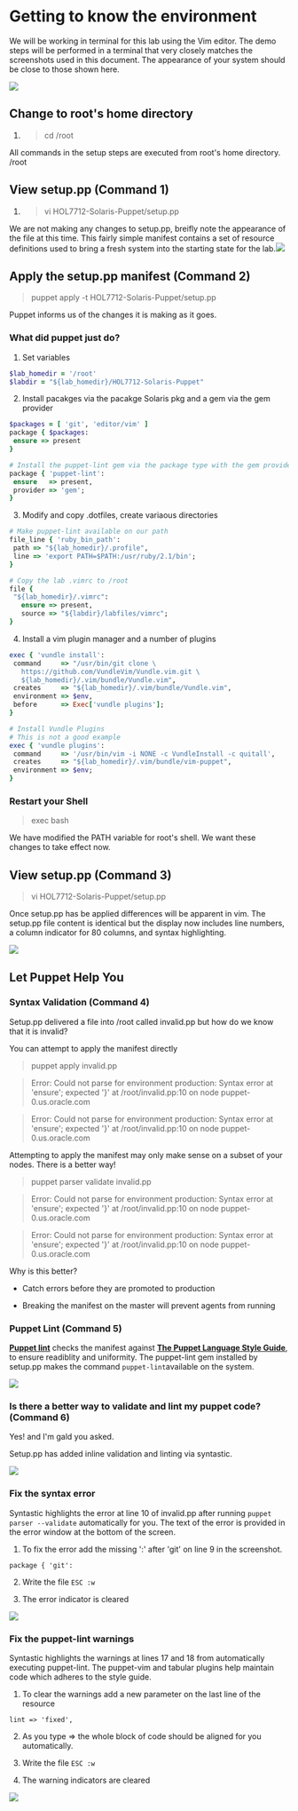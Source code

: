 # Getting to know the environment

We will be working in terminal for this lab using the Vim editor. The demo steps will be performed in a terminal that very closely matches the screenshots used in this document. The appearance of your system should be close to those shown here.

![](/gitbook/images/SETUP-001-setup-steps.png)

## Change to root's home directory

1. > cd \/root

  All commands in the setup steps are executed from root's home directory. \/root

## View setup.pp \(Command 1\)

1. > vi HOL7712-Solaris-Puppet\/setup.pp

  We are not making any changes to setup.pp, breifly note the appearance of the file at this time. This fairly simple manifest contains a set of resource definitions used to bring a fresh system into the starting state for the lab.![](/gitbook/images/SETUP-002-setup-before.png)

## Apply the setup.pp manifest \(Command 2\)

> puppet apply -t HOL7712-Solaris-Puppet\/setup.pp

Puppet informs us of the changes it is making as it goes.

### What did puppet just do?

1. Set variables

  ```ruby
  $lab_homedir = '/root'
  $labdir = "${lab_homedir}/HOL7712-Solaris-Puppet"
  ```

2. Install pacakges via the pacakge Solaris pkg and a gem via the gem provider

  ```ruby
  $packages = [ 'git', 'editor/vim' ]
  package { $packages:
   ensure => present
  }

  # Install the puppet-lint gem via the package type with the gem provider
  package { 'puppet-lint':
   ensure   => present,
   provider => 'gem';
  }
  ```

3. Modify and copy .dotfiles, create variaous directories

  ```ruby
  # Make puppet-lint available on our path
  file_line { 'ruby_bin_path':
   path => "${lab_homedir}/.profile",
   line => 'export PATH=$PATH:/usr/ruby/2.1/bin';
  }

  # Copy the lab .vimrc to /root
  file {
   "${lab_homedir}/.vimrc":
     ensure => present,
     source => "${labdir}/labfiles/vimrc";
  }
  ```

4. Install a vim plugin manager and a number of plugins

  ```ruby
  exec { 'vundle install':
   command     => "/usr/bin/git clone \
     https://github.com/VundleVim/Vundle.vim.git \
     ${lab_homedir}/.vim/bundle/Vundle.vim",
   creates     => "${lab_homedir}/.vim/bundle/Vundle.vim",
   environment => $env,
   before      => Exec['vundle plugins'];
  }

  # Install Vundle Plugins
  # This is not a good example
  exec { 'vundle plugins':
   command     => '/usr/bin/vim -i NONE -c VundleInstall -c quitall',
   creates     => "${lab_homedir}/.vim/bundle/vim-puppet",
   environment => $env;
  }
  ```

### Restart your Shell

> exec bash

We have modified the PATH variable for root's shell. We want these changes to take effect now.

## View setup.pp \(Command 3\)

> vi HOL7712-Solaris-Puppet\/setup.pp

Once setup.pp has be applied differences will be apparent in vim. The setup.pp file content is identical but the display now includes line numbers, a column indicator for 80 columns, and syntax highlighting.

![](/gitbook/images/SETUP-003-setup-after.png)

## Let Puppet Help You

### Syntax Validation \(Command 4\)

Setup.pp delivered a file into \/root called invalid.pp but how do we know that it is invalid?

You can attempt to apply the manifest directly

> puppet apply invalid.pp

> 

> Error: Could not parse for environment production: Syntax error at 'ensure'; expected '}' at \/root\/invalid.pp:10 on node puppet-0.us.oracle.com

> 

> Error: Could not parse for environment production: Syntax error at 'ensure'; expected '}' at \/root\/invalid.pp:10 on node puppet-0.us.oracle.com

Attempting to apply the manifest may only make sense on a subset of your nodes. There is a better way!

> puppet parser validate invalid.pp

> 

> Error: Could not parse for environment production: Syntax error at 'ensure'; expected '}' at \/root\/invalid.pp:10 on node puppet-0.us.oracle.com

> 

> Error: Could not parse for environment production: Syntax error at 'ensure'; expected '}' at \/root\/invalid.pp:10 on node puppet-0.us.oracle.com

Why is this better?

* Catch errors before they are promoted to production

* Breaking the manifest on the master will prevent agents from running

### Puppet Lint \(Command 5\)

**[Puppet lint](http://puppet-lint.com/)** checks the manifest against **[The Puppet Language Style Guide](https://docs.puppet.com/guides/style_guide.html "Puppet Style Guide")**, to ensure readiblity and uniformity. The puppet-lint gem installed by setup.pp makes the command `puppet-lint`available on the system.

![](/gitbook/images/SETUP-004-005-parser-lint.png)

### Is there a better way to validate and lint my puppet code? \(Command 6\)

Yes! and I'm gald you asked.

Setup.pp has added inline validation and linting via syntastic.

![](/gitbook/images/SETUP-006.0-syntax.png)

### Fix the syntax error

Syntastic highlights the error at line 10 of invalid.pp after running `puppet parser --validate` automatically for you. The text of the error is provided in the error window at the bottom of the screen.

1. To fix the error add the missing ':' after 'git' on line 9 in the screenshot.

  ```
  package { 'git':
  ```

2. Write the file `ESC :w`

3. The error indicator is cleared

![](/gitbook/images/SETUP-006.1-lint-before.png)

### Fix the puppet-lint warnings

Syntastic highlights the warnings at lines 17 and 18 from automatically executing puppet-lint. The puppet-vim and tabular plugins help maintain code which adheres to the style guide.

1. To clear the warnings add a new parameter on the last line of the resource

  `lint => 'fixed',`

2. As you type =&gt; the whole block of code should be aligned for you automatically.

3. Write the file `ESC :w`

4. The warning indicators are cleared

![](/gitbook/images/SETUP-006.2-lint-after.png)

